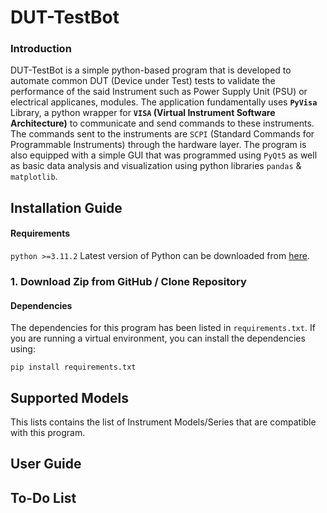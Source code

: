 # DUT-TestBot
### Introduction
DUT-TestBot is a simple python-based program that is developed to automate common DUT (Device under Test) tests to validate the performance of the said Instrument such as Power Supply Unit (PSU) or electrical applicanes, modules. The application fundamentally uses **`PyVisa`** Library, a python wrapper for **`VISA` (Virtual Instrument Software Architecture)** to communicate and send commands to these instruments. The commands sent to the instruments are `SCPI` (Standard Commands for Programmable Instruments) through the hardware layer. The program is also equipped with a simple GUI that was programmed using `PyQt5` as well as basic data analysis and visualization using python libraries `pandas` & `matplotlib`.
 
## Installation Guide
#### Requirements
`python >=3.11.2` Latest version of Python can be downloaded from [here](https://www.python.org/downloads/).
### 1. Download Zip from GitHub / Clone Repository

#### Dependencies
The dependencies for this program has been listed in `requirements.txt`. If you are running a virtual environment, you can install the dependencies using:
```
pip install requirements.txt
```
## Supported Models 
This lists contains the list of Instrument Models/Series that are compatible with this program.
##

## User Guide
## To-Do List
